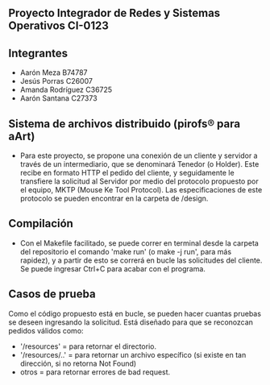 ## Proyecto Integrador de Redes y Sistemas Operativos CI-0123

## Integrantes
* Aarón Meza B74787
* Jesús Porras C26007
* Amanda Rodríguez C36725
* Aarón Santana C27373

## Sistema de archivos distribuido (pirofs® para aArt)
* Para este proyecto, se propone una conexión de un cliente y servidor a través de un intermediario, que se denominará Tenedor (o Holder). Este recibe en formato HTTP el pedido del cliente, y seguidamente le transfiere la solicitud al Servidor por medio del protocolo propuesto por el equipo, MKTP (Mouse Ke Tool Protocol). Las especificaciones de este protocolo se pueden encontrar en la carpeta de /design. 


## Compilación
* Con el Makefile facilitado, se puede correr en terminal desde la carpeta del repositorio el comando 'make run' (o make -j run', para más rapidez), y a partir de esto se correrá en bucle las solicitudes del cliente. Se puede ingresar Ctrl+C para acabar con el programa.


## Casos de prueba
Como el código propuesto está en bucle, se pueden hacer cuantas pruebas se deseen ingresando la solicitud. Está diseñado para que se reconozcan pedidos válidos como:
* '/resources' = para retornar el directorio.
* '/resources/..' = para retornar un archivo específico (si existe en tan dirección, si no retorna Not Found)
* otros = para retornar errores de bad request. 
